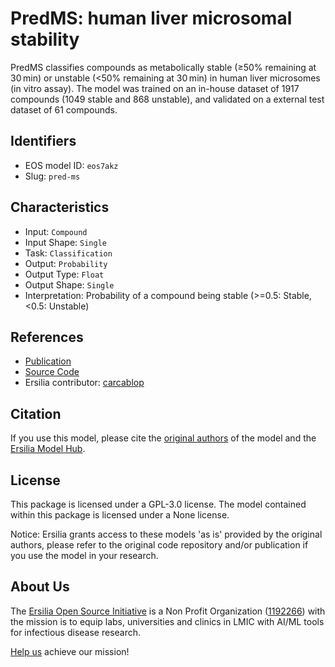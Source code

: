 # PredMS: human liver microsomal stability

PredMS classifies compounds as metabolically stable (≥50% remaining at 30 min) or unstable (<50% remaining at 30 min) in human liver microsomes (in vitro assay). The model was trained on an in-house dataset of 1917 compounds (1049 stable and 868 unstable), and validated on a external test dataset of 61 compounds.

## Identifiers

* EOS model ID: `eos7akz`
* Slug: `pred-ms`

## Characteristics

* Input: `Compound`
* Input Shape: `Single`
* Task: `Classification`
* Output: `Probability`
* Output Type: `Float`
* Output Shape: `Single`
* Interpretation: Probability of a compound being stable (>=0.5: Stable, <0.5: Unstable)

## References

* [Publication](https://academic.oup.com/bioinformatics/article/38/2/364/6369504)
* [Source Code](https://bitbucket.org/krictai/predms/src/master/)
* Ersilia contributor: [carcablop](https://github.com/carcablop)

## Citation

If you use this model, please cite the [original authors](https://academic.oup.com/bioinformatics/article/38/2/364/6369504) of the model and the [Ersilia Model Hub](https://github.com/ersilia-os/ersilia/blob/master/CITATION.cff).

## License

This package is licensed under a GPL-3.0 license. The model contained within this package is licensed under a None license.

Notice: Ersilia grants access to these models 'as is' provided by the original authors, please refer to the original code repository and/or publication if you use the model in your research.

## About Us

The [Ersilia Open Source Initiative](https://ersilia.io) is a Non Profit Organization ([1192266](https://register-of-charities.charitycommission.gov.uk/charity-search/-/charity-details/5170657/full-print)) with the mission is to equip labs, universities and clinics in LMIC with AI/ML tools for infectious disease research.

[Help us](https://www.ersilia.io/donate) achieve our mission!